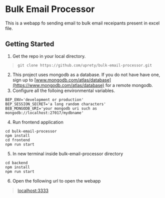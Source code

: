 # Bulk Email Processor

This is a webapp fo sending email to bulk email receipants present in excel file.

## Getting Started
1. Get the repo in your local directory.
>`git clone https://github.com/uprety/bulk-email-processor.git`
2. This project uses mongodb as a database. If you do not have have one, sign up to [www.mongodb.com/atlas/database](https://www.mongodb.com/atlas/database) for a remote mongodb.
3. Configure all the folloing environmental variables.
```
BEP_ENV='development or production'
BEP_SESSION_SECRET='a long random characters'
BEB_MONGODB_URI='your mongodb uri such as mongodb://localhost:27017/mydbname'
```
4. Run frontend application
```
cd bulk-email-processor
npm install
cd frontend
npm run start
```
5. In new terminal inside bulk-email-processor directory 
```
cd backend
npm install
npm run start
```
6. Open the following url to open the webapp
>[localhost:3333](http://localhost:3333)